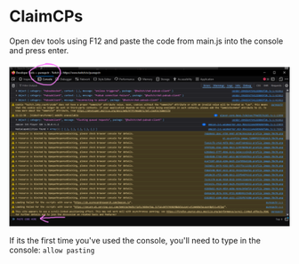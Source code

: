 # ClaimCPs

Open dev tools using F12 and paste the code from main.js into the console and press enter.

![Get to console](images/get-to-console.png)

If its the first time you've used the console, you'll need to type in the console: `allow pasting`

